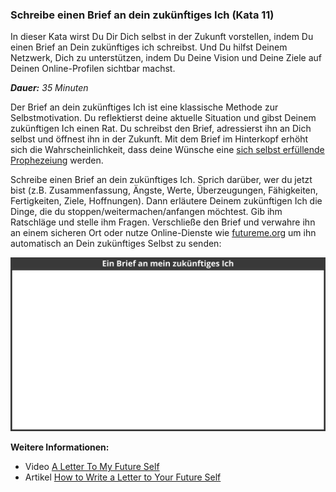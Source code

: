 ### Schreibe einen Brief an dein zukünftiges Ich (Kata 11)

In dieser Kata wirst Du Dir Dich selbst in der Zukunft vorstellen, indem Du einen Brief an Dein zukünftiges ich schreibst. Und Du hilfst Deinem Netzwerk, Dich zu unterstützen, indem Du Deine Vision und Deine Ziele auf Deinen Online-Profilen sichtbar machst.

_**Dauer:** 35 Minuten_

Der Brief an dein zukünftiges Ich ist eine klassische Methode zur
Selbstmotivation. Du reflektierst deine aktuelle
Situation und gibst Deinem zukünftigen Ich einen Rat. Du schreibst den
Brief, adressierst ihn an Dich selbst und öffnest ihn in der
Zukunft. Mit dem Brief im Hinterkopf erhöht sich die Wahrscheinlichkeit, dass deine Wünsche
eine [sich selbst erfüllende
Prophezeiung](https://en.wikipedia.org/wiki/Self-fulfilling_prophecy) werden.

Schreibe einen Brief an dein zukünftiges Ich. Sprich
darüber, wer du jetzt bist (z.B. Zusammenfassung, Ängste,
Werte, Überzeugungen, Fähigkeiten, Fertigkeiten, Ziele,
Hoffnungen). Dann erläutere Deinem zukünftigen Ich die Dinge,
die du stoppen/weitermachen/anfangen möchtest. Gib ihm
Ratschläge und stelle ihm Fragen. Verschließe den Brief und
verwahre ihn an einem sicheren Ort oder nutze Online-Dienste
wie [futureme.org](https://futureme.org) um ihn automatisch an Dein
zukünftiges Selbst zu senden:

![](images/lernOS-Kata-Ein-Brief-an-mein-zukuenftiges-Ich.png)

**Weitere Informationen:**

* Video [A Letter To My Future Self](https://www.youtube.com/watch?v=XwN0tJlXF-0)
* Artikel [How to Write a Letter to Your Future Self](https://www.wikihow.com/Write-a-Letter-to-Your-Future-Self)
